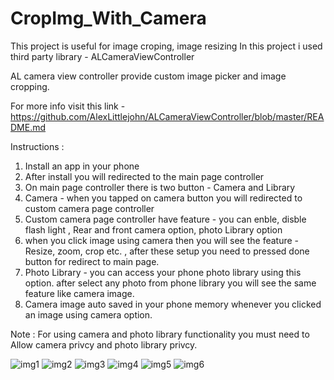 # CropImg_With_Camera

This project is useful for image croping, image resizing
In this project i used third party library - ALCameraViewController

AL camera view controller provide custom image picker and image cropping.

For more info visit this link - https://github.com/AlexLittlejohn/ALCameraViewController/blob/master/README.md

Instructions :

1. Install an app in your phone
2. After install you will redirected to the main page controller 
3. On main page controller there is two button - Camera and Library
4. Camera - when you tapped on camera button you will redirected to custom camera page controller
5. Custom camera page controller have feature - you can enble, disble flash light , Rear and front camera option, photo Library option
6. when you click image using camera then you will see the feature - Resize, zoom, crop etc. , after these setup you need to pressed done button for redirect to main page.
7. Photo Library - you can access your phone photo library using this option. after select any photo from phone library you will see the same feature like camera image.
8. Camera image auto saved in your phone memory whenever you clicked an image using camera option.

Note : For using camera and photo library functionality you must need to Allow camera privcy and photo library privcy.

![img1](https://user-images.githubusercontent.com/66869979/179912398-12e2ea95-2090-4990-8038-f112bbe0f6c5.jpeg)
![img2](https://user-images.githubusercontent.com/66869979/179912410-7d7cb73b-0bcd-462c-a236-4f422681480d.jpeg)
![img3](https://user-images.githubusercontent.com/66869979/179912413-f65cd76d-dc77-4a90-8eb3-82d02666d52c.jpeg)
![img4](https://user-images.githubusercontent.com/66869979/179912417-3ad6561b-0c04-4714-90fb-e3f2ef9e3d80.jpeg)
![img5](https://user-images.githubusercontent.com/66869979/179912421-f5304e80-0dec-4ec0-b83e-a2959244b753.jpeg)
![img6](https://user-images.githubusercontent.com/66869979/179912424-99d456cc-822d-4fec-84f1-3f29a474c3a1.jpeg)
